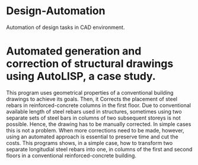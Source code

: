 # Design-Automation
Automation of design tasks in CAD environment.
# Automated generation and correction of structural drawings using AutoLISP, a case study.
This program uses geometrical properties of a conventional building drawings to achieve its goals.
Then, it Corrects the placement of steel rebars in reinforced-concrete columns in the first floor.
Due to conventional available length of steel rebars used in structures, sometimes using two separate sets of steel bars in columns of two subsequent storeys is not possible. Hence, the drawing has to be manually corrected. In simple cases this is not a problem. When more corrections need to be made, however, using an automated approach is essential to preserve time and cut the costs. This programs shows, in a simple case, how to transform two separate longitudial steel rebars into one, in columns of the first and second floors in a conventional reinforced-concrete building.
